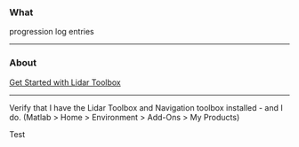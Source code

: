 ### What
progression log entries

---

### About
[Get Started with Lidar Toolbox](https://www.mathworks.com/help/lidar/getstarted.html)

---

Verify that I have the Lidar Toolbox and Navigation toolbox installed - and I do. (Matlab > Home > Environment > Add-Ons > My Products)<p>
Test
